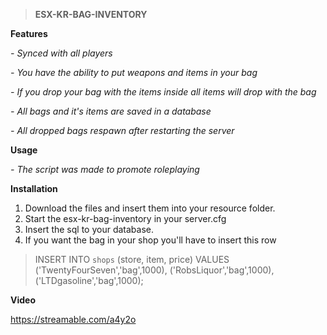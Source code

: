 
> **ESX-KR-BAG-INVENTORY**

**Features**

_- Synced with all players_

_- You have the ability to put weapons and items in your bag_

_- If you drop your bag with the items inside all items will drop with the bag_

_- All bags and it's items are saved in a database_

_- All dropped bags respawn after restarting the server_

**Usage**

_- The script was made to promote roleplaying_

**Installation**

1. Download the files and insert them into your resource folder.
2. Start the esx-kr-bag-inventory in your server.cfg
3. Insert the sql to your database.
4. If you want the bag in your shop you'll have to insert this row

> INSERT INTO `shops` (store, item, price) VALUES
	('TwentyFourSeven','bag',1000),
	('RobsLiquor','bag',1000),
	('LTDgasoline','bag',1000);

**Video**

https://streamable.com/a4y2o
